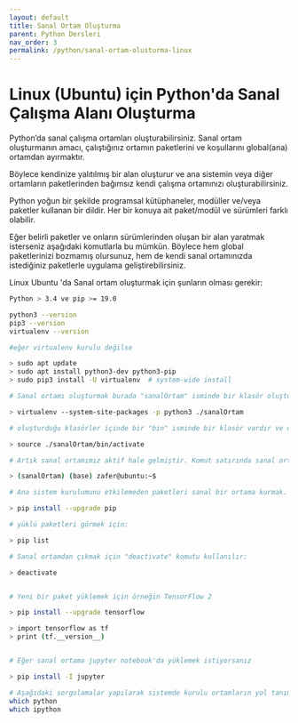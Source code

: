 ```yaml
---
layout: default
title: Sanal Ortam Oluşturma
parent: Python Dersleri
nav_order: 3
permalink: /python/sanal-ortam-olusturma-linux
---
```


# Linux (Ubuntu) için Python'da Sanal Çalışma Alanı Oluşturma

Python’da sanal çalışma ortamları oluşturabilirsiniz.
Sanal ortam oluşturmanın amacı, çalıştığınız ortamın paketlerini ve koşullarını global(ana) ortamdan ayırmaktır.

Böylece kendinize yalıtılmış bir alan oluşturur ve ana sistemin veya diğer ortamların paketlerinden bağımsız kendi çalışma ortamınızı oluşturabilirsiniz.

Python yoğun bir şekilde programsal kütüphaneler, modüller ve/veya paketler kullanan bir dildir. Her bir konuya ait paket/modül ve sürümleri farklı olabilir.

Eğer belirli paketler ve onların sürümlerinden oluşan bir alan yaratmak isterseniz aşağıdaki komutlarla bu mümkün. Böylece hem global paketlerinizi bozmamış olursunuz, hem de kendi sanal ortamınızda istediğiniz paketlerle uygulama geliştirebilirsiniz.

Linux Ubuntu 'da Sanal ortam oluşturmak için şunların olması gerekir:

```bash
Python > 3.4 ve pip >= 19.0

python3 --version
pip3 --version
virtualenv --version

#eğer virtualenv kurulu değilse

> sudo apt update
> sudo apt install python3-dev python3-pip
> sudo pip3 install -U virtualenv  # system-wide install

# Sanal ortamı oluşturmak burada "sanalOrtam" isminde bir klasör oluşturup alan için gereken dosya, klasörleri oluşturur

> virtualenv --system-site-packages -p python3 ./sanalOrtam

# oluşturduğu klasörler içinde bir "bin" isminde bir klasör vardır ve onun içinde "activate" isminde bir dosya bulunur, bunu çalıştırmalıyız:

> source ./sanalOrtam/bin/activate

# Artık sanal ortamımız aktif hale gelmiştir. Komut satırında sanal ortamımızın ismi parantez içinde yazar. Bunun anlamı, artı python komutlarını bu ortamda veriyoruz, bu ortamın paket ve/veya modüllerini kullanabiliyoruz. Yine bu ortama paket ve/veya modüller ekliyoruz demektir.

> (sanalOrtam) (base) zafer@ubuntu:~$

# Ana sistem kurulumunu etkilemeden paketleri sanal bir ortama kurmak.

> pip install --upgrade pip

# yüklü paketleri görmek için:

> pip list

# Sanal ortamdan çıkmak için "deactivate" komutu kullanılır:

> deactivate


# Yeni bir paket yüklemek için örneğin TensorFlow 2

> pip install --upgrade tensorflow

> import tensorflow as tf
> print (tf.__version__)


# Eğer sanal ortama jupyter notebook'da yüklemek istiyorsanız

> pip install -I jupyter

# Aşağıdaki sorgulamalar yapılarak sistemde kurulu ortamların yol tanımları elde edilebilir
which python
which ipython

```
